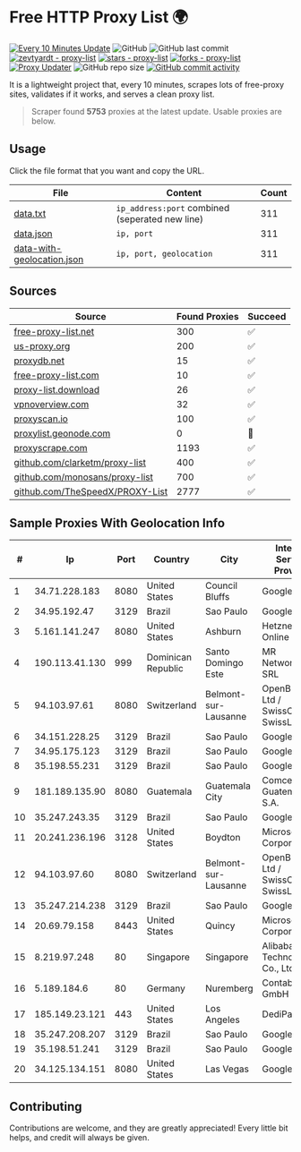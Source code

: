 
# Free HTTP Proxy List 🌍

[![Every 10 Minutes Update](https://github.com/mertguvencli/http-proxy-list/actions/workflows/main.yml/badge.svg?branch=main)](https://github.com/mertguvencli/http-proxy-list/actions/workflows/main.yml)
![GitHub](https://img.shields.io/github/license/mertguvencli/http-proxy-list)
![GitHub last commit](https://img.shields.io/github/last-commit/mertguvencli/http-proxy-list)
[![zevtyardt - proxy-list](https://img.shields.io/static/v1?label=zevtyardt&message=proxy-list&color=blue&logo=github)](https://github.com/zevtyardt/proxy-list "Go to GitHub repo")
[![stars - proxy-list](https://img.shields.io/github/stars/zevtyardt/proxy-list?style=social)](https://github.com/zevtyardt/proxy-list)
[![forks - proxy-list](https://img.shields.io/github/forks/zevtyardt/proxy-list?style=social)](https://github.com/zevtyardt/proxy-list)
[![Proxy Updater](https://github.com/zevtyardt/proxy-list/workflows/Proxy%20Updater/badge.svg)](https://github.com/zevtyardt/proxy-list/actions?query=workflow:"Proxy+Updater")
![GitHub repo size](https://img.shields.io/github/repo-size/zevtyardt/proxy-list)
[![GitHub commit activity](https://img.shields.io/github/commit-activity/m/zevtyardt/proxy-list?logo=commits)](https://github.com/zevtyardt/proxy-list/commits/main)

It is a lightweight project that, every 10 minutes, scrapes lots of free-proxy sites, validates if it works, and serves a clean proxy list.

> Scraper found **5753** proxies at the latest update. Usable proxies are below.

## Usage

Click the file format that you want and copy the URL.

|File|Content|Count|
|----|-------|-----|
|[data.txt](https://raw.githubusercontent.com/mertguvencli/http-proxy-list/main/proxy-list/data.txt)|`ip_address:port` combined (seperated new line)|311|
|[data.json](https://raw.githubusercontent.com/mertguvencli/http-proxy-list/main/proxy-list/data.json)|`ip, port`|311|
|[data-with-geolocation.json](https://raw.githubusercontent.com/mertguvencli/http-proxy-list/main/proxy-list/data-with-geolocation.json)|`ip, port, geolocation`|311|

## Sources

|Source|Found Proxies|Succeed|
|------|-------------|-------|
|[free-proxy-list.net](https://free-proxy-list.net)|300|✅|
|[us-proxy.org](https://www.us-proxy.org)|200|✅|
|[proxydb.net](http://proxydb.net)|15|✅|
|[free-proxy-list.com](https://free-proxy-list.com/?page=&port=&type%5B%5D=http&type%5B%5D=https&up_time=0&search=Search)|10|✅|
|[proxy-list.download](https://www.proxy-list.download/HTTP)|26|✅|
|[vpnoverview.com](https://vpnoverview.com/privacy/anonymous-browsing/free-proxy-servers)|32|✅|
|[proxyscan.io](https://www.proxyscan.io)|100|✅|
|[proxylist.geonode.com](https://proxylist.geonode.com/api/proxy-list?limit=300&page=1&sort_by=lastChecked&sort_type=desc&protocols=http,https)|0|🚫|
|[proxyscrape.com](https://api.proxyscrape.com/v2/?request=displayproxies&protocol=http&timeout=10000&country=all&ssl=all&anonymity=all)|1193|✅|
|[github.com/clarketm/proxy-list](https://raw.githubusercontent.com/clarketm/proxy-list/master/proxy-list-raw.txt)|400|✅|
|[github.com/monosans/proxy-list](https://raw.githubusercontent.com/monosans/proxy-list/main/proxies/http.txt)|700|✅|
|[github.com/TheSpeedX/PROXY-List](https://raw.githubusercontent.com/TheSpeedX/PROXY-List/master/http.txt)|2777|✅|


## Sample Proxies With Geolocation Info

|#|Ip|Port|Country|City|Internet Service Provider|
|-|--|----|-------|----|-------------------------|
|1|34.71.228.183|8080|United States|Council Bluffs|Google LLC|
|2|34.95.192.47|3129|Brazil|Sao Paulo|Google LLC|
|3|5.161.141.247|8080|United States|Ashburn|Hetzner Online GmbH|
|4|190.113.41.130|999|Dominican Republic|Santo Domingo Este|MR Networking, SRL|
|5|94.103.97.61|8080|Switzerland|Belmont-sur-Lausanne|OpenBusiness Ltd / SwissCenter / SwissLink|
|6|34.151.228.25|3129|Brazil|Sao Paulo|Google LLC|
|7|34.95.175.123|3129|Brazil|Sao Paulo|Google LLC|
|8|35.198.55.231|3129|Brazil|Sao Paulo|Google LLC|
|9|181.189.135.90|8080|Guatemala|Guatemala City|Comcel Guatemala S.A.|
|10|35.247.243.35|3129|Brazil|Sao Paulo|Google LLC|
|11|20.241.236.196|3128|United States|Boydton|Microsoft Corporation|
|12|94.103.97.60|8080|Switzerland|Belmont-sur-Lausanne|OpenBusiness Ltd / SwissCenter / SwissLink|
|13|35.247.214.238|3129|Brazil|Sao Paulo|Google LLC|
|14|20.69.79.158|8443|United States|Quincy|Microsoft Corporation|
|15|8.219.97.248|80|Singapore|Singapore|Alibaba (US) Technology Co., Ltd.|
|16|5.189.184.6|80|Germany|Nuremberg|Contabo GmbH|
|17|185.149.23.121|443|United States|Los Angeles|DediPath|
|18|35.247.208.207|3129|Brazil|Sao Paulo|Google LLC|
|19|35.198.51.241|3129|Brazil|Sao Paulo|Google LLC|
|20|34.125.134.151|8080|United States|Las Vegas|Google LLC|



## Contributing

Contributions are welcome, and they are greatly appreciated! Every
little bit helps, and credit will always be given.

